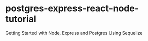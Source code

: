 # postgres-express-react-node-tutorial
Getting Started with Node, Express and Postgres Using Sequelize

